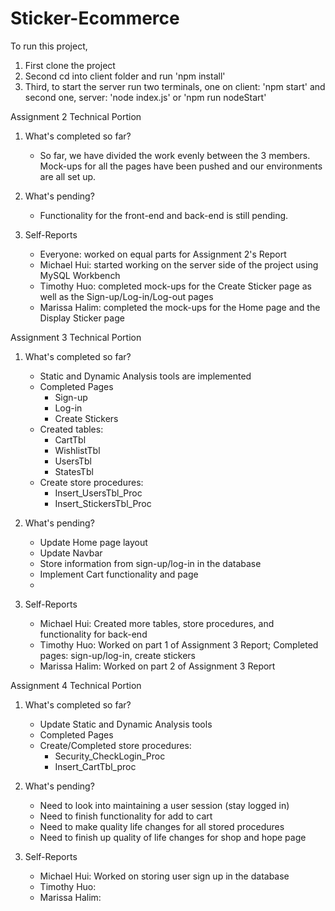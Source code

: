 
# Sticker-Ecommerce

To run this project, 

1. First clone the project 
2. Second cd into client folder and run 'npm install' 
3. Third, to start the server run two terminals, one on client: 'npm start' and second one, server: 'node index.js' or 'npm run nodeStart'

Assignment 2 Technical Portion
1. What's completed so far?
    - So far, we have divided the work evenly between the 3 members. Mock-ups for all the pages have been pushed and our environments are all set up. 

2. What's pending?
    - Functionality for the front-end and back-end is still pending.

3. Self-Reports
    - Everyone: worked on equal parts for Assignment 2's Report
    - Michael Hui: started working on the server side of the project using MySQL Workbench
    - Timothy Huo: completed mock-ups for the Create Sticker page as well as the Sign-up/Log-in/Log-out pages
    - Marissa Halim: completed the mock-ups for the Home page and the Display Sticker page


Assignment 3 Technical Portion
1. What's completed so far?
    - Static and Dynamic Analysis tools are implemented
    - Completed Pages
        - Sign-up
        - Log-in
        - Create Stickers
    - Created tables:
        - CartTbl
        - WishlistTbl
        - UsersTbl
        - StatesTbl
    - Create store procedures:
        - Insert_UsersTbl_Proc
        - Insert_StickersTbl_Proc

2. What's pending?
    - Update Home page layout
    - Update Navbar
    - Store information from sign-up/log-in in the database
    - Implement Cart functionality and page
    - 

3. Self-Reports
    - Michael Hui: Created more tables, store procedures, and functionality for back-end 
    - Timothy Huo: Worked on part 1 of Assignment 3 Report; Completed pages: sign-up/log-in, create stickers
    - Marissa Halim: Worked on part 2 of Assignment 3 Report


Assignment 4 Technical Portion
1. What's completed so far?
    - Update Static and Dynamic Analysis tools 
    - Completed Pages
    - Create/Completed store procedures:
        - Security_CheckLogin_Proc
        - Insert_CartTbl_proc

2. What's pending?
    - Need to look into maintaining a user session (stay logged in)
    - Need to finish functionality for add to cart
    - Need to make quality life changes for all stored procedures
    - Need to finish up quality of life changes for shop and hope page

3. Self-Reports
    - Michael Hui: Worked on storing user sign up in the database 
    - Timothy Huo: 
    - Marissa Halim:
